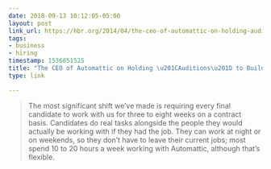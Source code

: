 ```yaml
---
date: 2018-09-13 10:12:05-05:00
layout: post
link_url: https://hbr.org/2014/04/the-ceo-of-automattic-on-holding-auditions-to-build-a-strong-team
tags:
- business
- hiring
timestamp: 1536851525
title: "The CEO of Automattic on Holding \u201CAuditions\u201D to Build a Strong Team"
type: link

---
```

> The most significant shift we’ve made is requiring every final candidate to work with us for three to eight weeks on a contract basis. Candidates do real tasks alongside the people they would actually be working with if they had the job. They can work at night or on weekends, so they don’t have to leave their current jobs; most spend 10 to 20 hours a week working with Automattic, although that’s flexible.